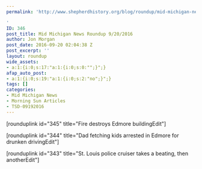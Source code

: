 ```yaml
---
permalink: 'http://www.shepherdhistory.org/blog/roundup/mid-michigan-news/

'
ID: 346
post_title: Mid Michigan News Roundup 9/20/2016
author: Jon Morgan
post_date: 2016-09-20 02:04:38 Z
post_excerpt: ''
layout: roundup
wide_assets:
- a:1:{i:0;s:17:"a:1:{i:0;s:0:"";}";}
afap_auto_post:
- a:1:{i:0;s:19:"a:1:{i:0;s:2:"no";}";}
tags: []
categories:
- Mid Michigan News
- Morning Sun Articles
- TSD-09192016
---
```


[rounduplink id="345" title="Fire destroys Edmore buildingEdit"]

[rounduplink id="344" title="Dad fetching kids arrested in Edmore for drunken drivingEdit"]

[rounduplink id="343" title="St. Louis police cruiser takes a beating, then anotherEdit"]